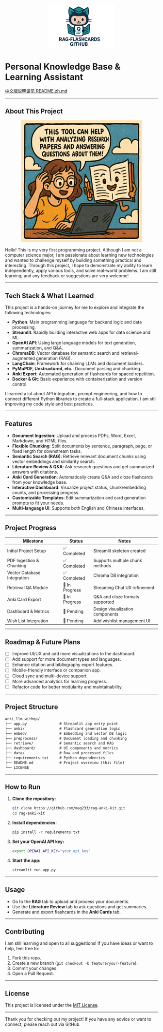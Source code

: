 <!-- Logo -->
<p align="center">
  <img src="assets/logo.png" alt="ScholarPilot: AI Literature Review & Knowledge Pipeline Logo" width="220"/>
</p>

# Personal Knowledge Base & Learning Assistant

[中文版说明请见 README.zh.md](README.zh.md)

---

## About This Project

<p align="center">
  <img src="assets/intro.png" alt="Project Introduction" width="400" height="400"/>
</p>

Hello! This is my very first programming project. Although I am not a computer science major, I am passionate about learning new technologies and wanted to challenge myself by building something practical and interesting. Through this project, I hope to demonstrate my ability to learn independently, apply various tools, and solve real-world problems. I am still learning, and any feedback or suggestions are very welcome!

---


## Tech Stack & What I Learned

This project is a hands-on journey for me to explore and integrate the following technologies:

- **Python**: Main programming language for backend logic and data processing.
- **Streamlit**: Rapidly building interactive web apps for data science and ML.
- **OpenAI API**: Using large language models for text generation, summarization, and Q&A.
- **ChromaDB**: Vector database for semantic search and retrieval-augmented generation (RAG).
- **LangChain**: Framework for chaining LLMs and document loaders.
- **PyMuPDF, Unstructured, etc.**: Document parsing and chunking.
- **Anki Export**: Automated generation of flashcards for spaced repetition.
- **Docker & Git**: Basic experience with containerization and version control.

I learned a lot about API integration, prompt engineering, and how to connect different Python libraries to create a full-stack application. I am still improving my code style and best practices.

---

## Features

- **Document Ingestion**: Upload and process PDFs, Word, Excel, Markdown, and HTML files.
- **Flexible Chunking**: Split documents by sentence, paragraph, page, or fixed length for downstream tasks.
- **Semantic Search (RAG)**: Retrieve relevant document chunks using vector embeddings and similarity search.
- **Literature Review & Q&A**: Ask research questions and get summarized answers with citations.
- **Anki Card Generation**: Automatically create Q&A and cloze flashcards from your knowledge base.
- **Interactive Dashboard**: Visualize project status, chunk/embedding counts, and processing progress.
- **Customizable Templates**: Edit summarization and card generation prompts to fit your needs.
- **Multi-language UI**: Supports both English and Chinese interfaces.

---

## Project Progress

| Milestone                   | Status         | Notes                            |
| --------------------------- | -------------- | -------------------------------- |
| Initial Project Setup       | ✅ Completed    | Streamlit skeleton created       |
| PDF Ingestion & Chunking    | ✅ Completed    | Supports multiple chunk methods  |
| Vector Database Integration | ✅ Completed    | Chroma DB integration            |
| Retrieval QA Module         | 🔄 In Progress | Streaming Chat UX refinement     |
| Anki Card Export            | 🔄 In Progress | Q\&A and cloze formats supported |
| Dashboard & Metrics         | 🔲 Pending     | Design visualization components  |
| Wish List Integration       | 🔲 Pending     | Add wishlist management UI       |

---

## Roadmap & Future Plans

- [ ] Improve UI/UX and add more visualizations to the dashboard.
- [ ] Add support for more document types and languages.
- [ ] Enhance citation and bibliography export features.
- [ ] Mobile-friendly interface or companion app.
- [ ] Cloud sync and multi-device support.
- [ ] More advanced analytics for learning progress.
- [ ] Refactor code for better modularity and maintainability.

---

## Project Structure

```
anki_llm_withqa/
├── app.py               # Streamlit app entry point
├── anki/                # Flashcard generation logic
├── embed/               # Embedding and vector DB logic
├── preprocess/          # Document loading and chunking
├── retrieve/            # Semantic search and RAG
├── dashboard/           # UI components and metrics
├── data/                # Raw and processed files
├── requirements.txt     # Python dependencies
├── README.md            # Project overview (this file)
└── LICENSE
```

---

## How to Run

1. **Clone the repository:**
   ```bash
   git clone https://github.com/mag233/rag-anki-kit.git
   cd rag-anki-kit
   ```

2. **Install dependencies:**
   ```bash
   pip install -r requirements.txt
   ```

3. **Set your OpenAI API key:**
   ```bash
   export OPENAI_API_KEY="your_api_key"
   ```

4. **Start the app:**
   ```bash
   streamlit run app.py
   ```

---

## Usage

- Go to the **RAG** tab to upload and process your documents.
- Use the **Literature Review** tab to ask questions and get summaries.
- Generate and export flashcards in the **Anki Cards** tab.

---

## Contributing

I am still learning and open to all suggestions! If you have ideas or want to help, feel free to:

1. Fork this repo.
2. Create a new branch (`git checkout -b feature/your-feature`).
3. Commit your changes.
4. Open a Pull Request.

---

## License

This project is licensed under the [MIT License](LICENSE).

---

Thank you for checking out my project! If you have any advice or want to connect, please reach out via GitHub.
